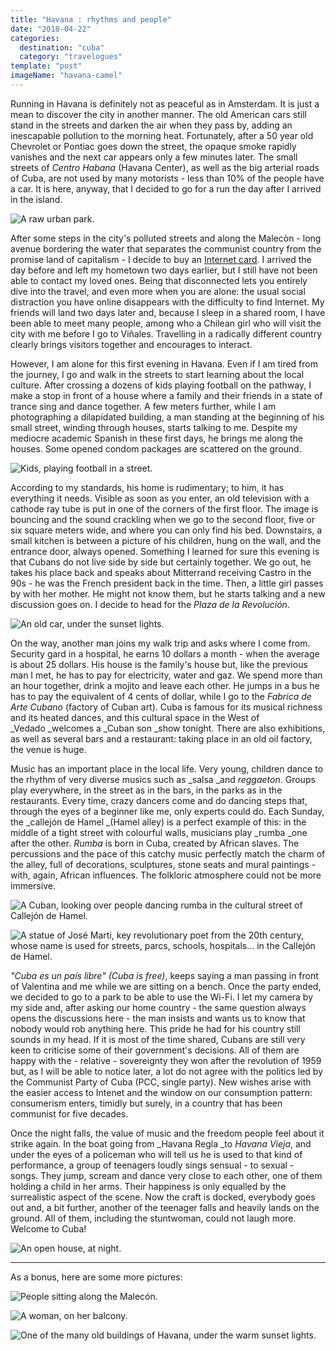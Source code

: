 ```yaml
---
title: "Havana : rhythms and people"
date: "2018-04-22"
categories:
  destination: "cuba"
  category: "travelogues"
template: "post"
imageName: "havana-camel"
---
```


Running in Havana is definitely not as peaceful as in Amsterdam. It is just a mean to discover the city in another manner. The old American cars still stand in the streets and darken the air when they pass by, adding an inescapable pollution to the morning heat. Fortunately, after a 50 year old Chevrolet or Pontiac goes down the street, the opaque smoke rapidly vanishes and the next car appears only a few minutes later. The small streets of _Centro Habana_ (Havana Center), as well as the big arterial roads of Cuba, are not used by many motorists - less than 10% of the people have a car. It is here, anyway, that I decided to go for a run the day after I arrived in the island.

![A raw urban park.](../../../images/cuba/havana-benches.jpg "A park")

After some steps in the city's polluted streets and along the Malecòn - long avenue bordering the water that separates the communist country from the promise land of capitalism - I decide to buy an [Internet card](/en/cuba-and-the-internet). I arrived the day before and left my hometown two days earlier, but I still have not been able to contact my loved ones. Being that disconnected lets you entirely dive into the travel, and even more when you are alone: the usual social distraction you have online disappears with the difficulty to find Internet. My friends will land two days later and, because I sleep in a shared room, I have been able to meet many people, among who a Chilean girl who will visit the city with me before I go to Viñales. Travelling in a radically different country clearly brings visitors together and encourages to interact.

However, I am alone for this first evening in Havana. Even if I am tired from the journey, I go and walk in the streets to start learning about the local culture. After crossing a dozens of kids playing football on the pathway, I make a stop in front of a house where a family and their friends in a state of trance sing and dance together. A few meters further, while I am photographing a dilapidated building, a man standing at the beginning of his small street, winding through houses, starts talking to me. Despite my mediocre academic Spanish in these first days, he brings me along the houses. Some opened condom packages are scattered on the ground.

![Kids, playing football in a street.](../../../images/cuba/havana-street.jpg "Kids playing football")

According to my standards, his home is rudimentary; to him, it has everything it needs. Visible as soon as you enter, an old television with a cathode ray tube is put in one of the corners of the first floor. The image is bouncing and the sound crackling when we go to the second floor, five or six square meters wide, and where you can only find his bed. Downstairs, a small kitchen is between a picture of his children, hung on the wall, and the entrance door, always opened. Something I learned for sure this evening is that Cubans do not live side by side but certainly together. We go out, he takes his place back and speaks about Mitterrand receiving Castro in the 90s - he was the French president back in the time. Then, a little girl passes by with her mother. He might not know them, but he starts talking and a new discussion goes on. I decide to head for the _Plaza de la Revolución_.

![An old car, under the sunset lights.](../../../images/cuba/havana-car.jpg "An old car")

On the way, another man joins my walk trip and asks where I come from. Security gard in a hospital, he earns 10 dollars a month - when the average is about 25 dollars. His house is the family's house but, like the previous man I met, he has to pay for electricity, water and gaz. We spend more than an hour together, drink a mojito and leave each other. He jumps in a bus he has to pay the equivalent of 4 cents of dollar, while I go to the _Fabrica de Arte Cubano_ (factory of Cuban art). Cuba is famous for its musical richness and its heated dances, and this cultural space in the West of _Vedado _welcomes a _Cuban son _show tonight. There are also exhibitions, as well as several bars and a restaurant: taking place in an old oil factory, the venue is huge.

Music has an important place in the local life. Very young, children dance to the rhythm of very diverse musics such as _salsa _and _reggaeton_. Groups play everywhere, in the street as in the bars, in the parks as in the restaurants. Every time, crazy dancers come and do dancing steps that, through the eyes of a beginner like me, only experts could do. Each Sunday, the _callejón de Hamel _(Hamel alley) is a perfect example of this: in the middle of a tight street with colourful walls, musicians play _rumba _one after the other. _Rumba_ is born in Cuba, created by African slaves. The percussions and the pace of this catchy music perfectly match the charm of the alley, full of decorations, sculptures, stone seats and mural paintings - with, again, African influences. The folkloric atmosphere could not be more immersive.

![A Cuban, looking over people dancing rumba in the cultural street of Callejón de Hamel.](../../../images/cuba/havana-camel.jpg "A Cuban, looking over people dancing rumba")

![A statue of José Marti, key revolutionary poet from the 20th century, whose name is used for streets, parcs, schools, hospitals... in the Callejón de Hamel.](../../../images/cuba/havana-marti.jpg "A statue of José Marti")

_"Cuba es un país libre" (Cuba is free)_, keeps saying a man passing in front of Valentina and me while we are sitting on a bench. Once the party ended, we decided to go to a park to be able to use the Wi-Fi. I let my camera by my side and, after asking our home country - the same question always opens the discussions here - the man insists and wants us to know that nobody would rob anything here. This pride he had for his country still sounds in my head. If it is most of the time shared, Cubans are still very keen to criticise some of their government's decisions. All of them are happy with the - relative - sovereignty they won after the revolution of 1959 but, as I will be able to notice later, a lot do not agree with the politics led by the Communist Party of Cuba (PCC, single party). New wishes arise with the easier access to Intenet and the window on our consumption pattern: consumerism enters, timidly but surely, in a country that has been communist for five decades.

Once the night falls, the value of music and the freedom people feel about it strike again. In the boat going from _Havana Regla _to _Havana Vieja_, and under the eyes of a policeman who will tell us he is used to that kind of performance, a group of teenagers loudly sings sensual - to sexual - songs. They jump, scream and dance very close to each other, one of them holding a child in her arms. Their happiness is only equalled by the surrealistic aspect of the scene. Now the craft is docked, everybody goes out and, a bit further, another of the teenager falls and heavily lands on the ground. All of them, including the stuntwoman, could not laugh more. Welcome to Cuba!

![An open house, at night.](../../../images/cuba/havana-night.jpg "A dark street")

-----

As a bonus, here are some more pictures:

![People sitting along the Malecón.](../../../images/cuba/havana-malecon.jpg "People sitting along the Malecón")

![A woman, on her balcony.](../../../images/cuba/havana-balcony.jpg "A woman, on her balcony")

![One of the many old buildings of Havana, under the warm sunset lights.](../../../images/cuba/havana-sunset.jpg "An old building")
